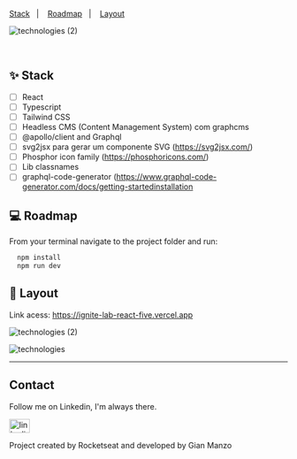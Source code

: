<p align="center">
  
  <a href="#-stack">Stack</a>&nbsp;&nbsp;&nbsp;|&nbsp;&nbsp;&nbsp;
  <a href="#-roadmap">Roadmap</a>&nbsp;&nbsp;&nbsp;|&nbsp;&nbsp;&nbsp;
  <a href="#-layout">Layout</a>&nbsp;&nbsp;&nbsp;&nbsp;&nbsp;&nbsp;
</p>

![technologies (2)](https://user-images.githubusercontent.com/89868792/175950709-81cc9a34-709d-465c-a050-7f4ea6a50da7.gif)

<br>


## ✨ Stack
-  [ ] React
-  [ ] Typescript
-  [ ] Tailwind CSS
-  [ ] Headless CMS (Content Management System) com graphcms
-  [ ] @apollo/client and Graphql
-  [ ] svg2jsx para gerar um componente SVG (https://svg2jsx.com/)
-  [ ] Phosphor icon family (https://phosphoricons.com/)
-  [ ] Lib classnames
-  [ ] graphql-code-generator (https://www.graphql-code-generator.com/docs/getting-startedinstallation

## 💻 Roadmap

From your terminal navigate to the project folder and run:

```cl
  npm install
  npm run dev
```

## 🔖 Layout

Link acess: https://ignite-lab-react-five.vercel.app

![technologies (2)](https://user-images.githubusercontent.com/89868792/175950709-81cc9a34-709d-465c-a050-7f4ea6a50da7.gif)


![technologies](https://user-images.githubusercontent.com/89868792/175952095-58215675-db37-48be-a1de-4073139551e0.jpg)


---

## Contact


Follow me on Linkedin, I'm always there.

<a href="https://www.linkedin.com/in/gianmanzo/" target="_blank">
    <img src="https://raw.githubusercontent.com/maurodesouza/profile-readme-generator/master/src/assets/icons/social/linkedin/default.svg" width="37" height="25" alt="linkedin logo"  />
  </a>

Project created by Rocketseat and developed by Gian Manzo
